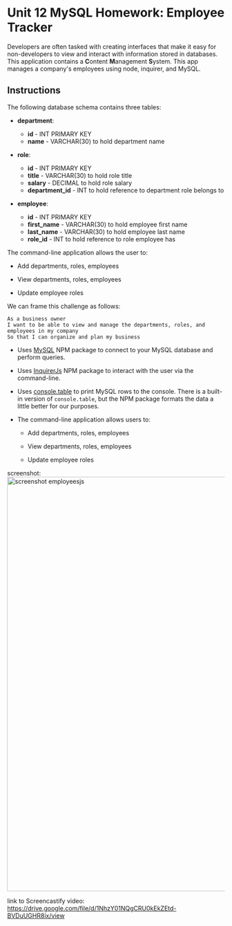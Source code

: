 # Unit 12 MySQL Homework: Employee Tracker

Developers are often tasked with creating interfaces that make it easy for non-developers to view and interact with information stored in databases. This application contains a **C**ontent **M**anagement **S**ystem. This app manages a company's employees using node, inquirer, and MySQL.

## Instructions

The following database schema contains three tables:

* **department**:

  * **id** - INT PRIMARY KEY
  * **name** - VARCHAR(30) to hold department name

* **role**:

  * **id** - INT PRIMARY KEY
  * **title** -  VARCHAR(30) to hold role title
  * **salary** -  DECIMAL to hold role salary
  * **department_id** -  INT to hold reference to department role belongs to

* **employee**:

  * **id** - INT PRIMARY KEY
  * **first_name** - VARCHAR(30) to hold employee first name
  * **last_name** - VARCHAR(30) to hold employee last name
  * **role_id** - INT to hold reference to role employee has
  
The command-line application allows the user to:

  * Add departments, roles, employees

  * View departments, roles, employees

  * Update employee roles


We can frame this challenge as follows:

```
As a business owner
I want to be able to view and manage the departments, roles, and employees in my company
So that I can organize and plan my business
```

* Uses [MySQL](https://www.npmjs.com/package/mysql) NPM package to connect to your MySQL database and perform queries.

* Uses [InquirerJs](https://www.npmjs.com/package/inquirer/v/0.2.3) NPM package to interact with the user via the command-line.

* Uses [console.table](https://www.npmjs.com/package/console.table) to print MySQL rows to the console. There is a built-in version of `console.table`, but the NPM package formats the data a little better for our purposes.

* The command-line application allows users to:

  * Add departments, roles, employees

  * View departments, roles, employees

  * Update employee roles

screenshot: <img width="958" alt="screenshot employeesjs" src="https://user-images.githubusercontent.com/67657449/100479074-23a58600-30bb-11eb-89f1-ba7e0013963e.png">

link to Screencastify video: https://drive.google.com/file/d/1NhzY01NQgCRU0kEkZEtd-BVDuUGHR8ix/view